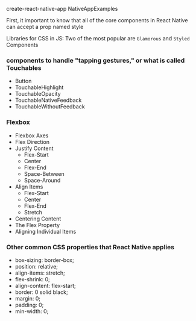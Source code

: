 
create-react-native-app NativeAppExamples

First, it important to know that all of the core components in React Native can accept a prop named style

Libraries for CSS in JS:
Two of the most popular are `Glamorous` and `Styled` Components

### components to handle "tapping gestures," or what is called Touchables
  - Button
  - TouchableHighlight
  - TouchableOpacity
  - TouchableNativeFeedback
  - TouchableWithoutFeedback

### Flexbox
- Flexbox Axes
- Flex Direction
- Justify Content
    - Flex-Start
    - Center
    - Flex-End
    - Space-Between
    - Space-Around
- Align Items
    - Flex-Start
    - Center
    - Flex-End
    - Stretch
- Centering Content
- The Flex Property
- Aligning Individual Items

### Other common CSS properties that React Native applies
  - box-sizing: border-box;
  - position: relative;
  - align-items: stretch;
  - flex-shrink: 0;
  - align-content: flex-start;
  - border: 0 solid black;
  - margin: 0;
  - padding: 0;
  - min-width: 0;

